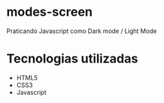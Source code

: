# modes-screen
Praticando Javascript como Dark mode / Light Mode

# Tecnologias utilizadas
- HTML5<br> 
- CSS3<br>
- Javascript

